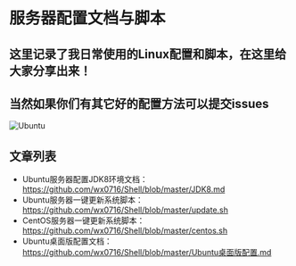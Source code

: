# 服务器配置文档与脚本

## 这里记录了我日常使用的Linux配置和脚本，在这里给大家分享出来！

## 当然如果你们有其它好的配置方法可以提交issues

![Ubuntu](https://github.com/wx0716/Shell/master/img/Ubuntu.svg)

## 文章列表

* Ubuntu服务器配置JDK8环境文档：https://github.com/wx0716/Shell/blob/master/JDK8.md
* Ubuntu服务器一键更新系统脚本：https://github.com/wx0716/Shell/blob/master/update.sh
* CentOS服务器一键更新系统脚本：https://github.com/wx0716/Shell/blob/master/centos.sh
* Ubuntu桌面版配置文档：https://github.com/wx0716/Shell/blob/master/Ubuntu桌面版配置.md
